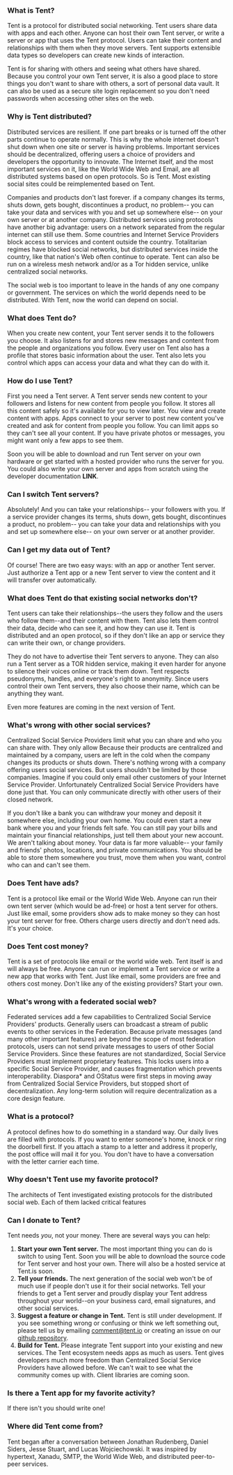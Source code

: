 ### What is Tent?

Tent is a protocol for distributed social networking. Tent users share data with
apps and each other. Anyone can host their own Tent server, or write a server or app
that uses the Tent protocol. Users can take their content and relationships with
them when they move servers. Tent supports extensible data types so developers can create new kinds of interaction.

Tent is for sharing with others and seeing what others have shared. Because you
control your own Tent server, it is also a good place to store things you don't
want to share with others, a sort of personal data vault. It can also be used as
a secure site login replacement so you don't need passwords when accessing other
sites on the web.


### Why is Tent distributed?

Distributed services are resilient. If one part breaks or is turned off the
other parts continue to operate normally. This is why the whole internet doesn't
shut down when one site or server is having problems. Important services should
be decentralized, offering users a choice of providers and developers the
opportunity to innovate. The Internet itself, and the most important services on
it, like the World Wide Web and Email, are all distributed systems based on open
protocols. So is Tent. Most existing social sites could be reimplemented
based on Tent.

Companies and products don't last forever. if a company changes its terms, shuts
down, gets bought, discontinues a product, no problem-- you can take your data
and services with you and set up somewhere else-- on your own server or at
another company. Distributed services using protocols have another big advantage:
users on a network separated from the regular internet can still use them. Some
countries and Internet Service Providers block access to services and content
outside the country. Totalitarian regimes have blocked social networks, but
distributed services inside the country, like that nation's Web often continue to operate.
Tent can also be run on a wireless mesh network and/or as a Tor hidden service, unlike centralized social networks.

The social web is too important to leave in the hands of any one company or
government. The services on which the world depends need to be distributed. With
Tent, now the world can depend on social.


### What does Tent do?

When you create new content, your Tent server sends it to the followers you choose. It also
listens for and stores new messages and content from the people and
organizations you follow. Every user on Tent also has a profile that stores
basic information about the user. Tent also lets you control which apps can access your data and what they can do with it.


### How do I use Tent?

First you need a Tent server. A Tent server sends new content to your followers
and listens for new content from people you follow. It stores all this content
safely so it's available for you to view later. You view and create content with
apps. Apps connect to your server to post new content you've created and ask for
content from people you follow. You can limit apps so they can't see all your
content. If you have private photos or messages, you might want only a few apps
to see them.

Soon you will be able to download and run Tent server on your own hardware or get started with
a hosted provider who runs the server for you. You could also write your own
server and apps from scratch using the developer documentation **LINK**.


### Can I switch Tent servers?

Absolutely! And you can take your relationships-- your followers with you. If
a service provider changes its terms, shuts down, gets bought, discontinues
a product, no problem-- you can take your data and relationships with you and
set up somewhere else-- on your own server or at another provider.


### Can I get my data out of Tent?

Of course! There are two easy ways: with an app or another Tent server. Just
authorize a Tent app or a new Tent server to view the content and it will
transfer over automatically.


### What does Tent do that existing social networks don't?

Tent users can take their relationships--the users they follow and the users who follow
them--and their content with them. Tent also lets them control their data, decide who
can see it, and how they can use it. Tent is distributed and an open protocol,
so if they don't like an app or service they can write their own, or change
providers.

They do not have to advertise their Tent servers to anyone. They can also run a Tent
server as a TOR hidden service, making it even harder for anyone to silence
their voices online or track them down. Tent respects pseudonyms, handles, and everyone's
right to anonymity. Since users control their own Tent servers, they also choose their
name, which can be anything they want.

Even more features are coming in the next version of Tent.


### What's wrong with other social services?

Centralized Social Service Providers limit what you can share and who
you can share with. They only allow Because their products are centralized and
maintained by a company, users are left in the cold when the company changes its
products or shuts down. There's nothing wrong with a company offering users
social services. But users shouldn't be limited by those companies. Imagine if
you could only email other customers of your Internet Service Provider.
Unfortunately Centralized Social Service Providers have done just that. You can
only communicate directly with other users of their closed network.

If you don't like a bank you can withdraw your money and deposit it somewhere
else, including your own home. You could even start a new bank where you and
your friends felt safe. You can still pay your bills and maintain your financial
relationships, just tell them about your new account. We aren't talking about
money. Your data is far more valuable-- your family and friends' photos,
locations, and private communications. You should be able to store them
somewhere you trust, move them when you want, control who can and can't see
them.


### Does Tent have ads?

Tent is a protocol like email or the World Wide Web. Anyone can run their own
tent server (which would be ad-free) or host a tent server for others. Just like
email, some providers show ads to make money so they can host your tent server
for free. Others charge users directly and don't need ads. It's your choice.


### Does Tent cost money?

Tent is a set of protocols like email or the world wide web. Tent itself is and
will always be free. Anyone can run or implement a Tent service or write a new
app that works with Tent.  Just like email, some providers are free and others
cost money. Don't like any of the existing providers? Start your own.


### What's wrong with a federated social web?

Federated services add a few capabilities to Centralized Social Service
Providers' products. Generally users can broadcast a stream of public events to
other services in the Federation. Because private messages (and many other
important features) are beyond the scope of most federation protocols, users can
not send private messages to users of other Social Service Providers. Since
these features are not standardized, Social Service Providers must implement
proprietary features. This locks users into a specific Social Service Provider,
and causes fragmentation which prevents interoperability. Diaspora* and OStatus
were first steps in moving away from Centralized Social Service Providers, but
stopped short of decentralization. Any long-term solution will require
decentralization as a core design feature.


### What is a protocol?

A protocol defines how to do something in a standard way. Our daily lives are
filled with protocols. If you want to enter someone's home, knock or ring the
doorbell first. If you attach a stamp to a letter and address it properly, the
post office will mail it for you. You don't have to have a conversation with the
letter carrier each time.


### Why doesn't Tent use my favorite protocol?

The architects of Tent investigated existing protocols for the distributed
social web. Each of them lacked critical features


### Can I donate to Tent?

Tent needs *you*, not your money. There are several ways you can help:

1. **Start your own Tent server.**  The most important thing you can do is switch to
   using Tent. Soon you will be able to download the source code for Tent server and host your own.
   There will also be a hosted service at Tent.is soon.
2. **Tell your friends.**  The next generation of the social web won't be of much
   use if people don't use it for their social networks. Tell your friends to
   get a Tent server and proudly display your Tent address throughout your
   world--on your business card, email signatures, and other social services.
3. **Suggest a feature or change in Tent.**  Tent is still under development. If you
   see something wrong or confusing or think we left something out, please tell
   us by emailing comment@tent.io or creating an issue on our [github repository](https://github.com/tent/tent.io).
4. **Build for Tent.**  Please integrate Tent support into your existing and new
   services. The Tent ecosystem needs apps as much as users. Tent gives
   developers much more freedom than Centralized Social Service Providers have
   allowed before. We can't wait to see what the community comes up with. Client
   libraries are coming soon.


### Is there a Tent app for my favorite activity?

If there isn't you should write one!
   
   
### Where did Tent come from?

Tent began after a conversation between Jonathan Rudenberg, Daniel Siders, Jesse
Stuart, and Lucas Wojciechowski. It was inspired by hypertext, Xanadu, SMTP, the
World Wide Web, and distributed peer-to-peer services.
